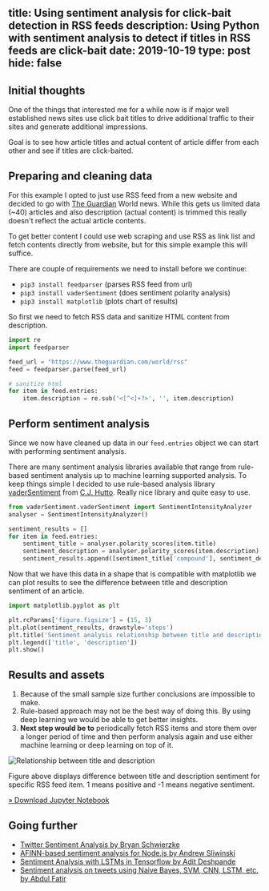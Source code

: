 title: Using sentiment analysis for click&#8209;bait detection in RSS feeds
description: Using Python with sentiment analysis to detect if titles in RSS feeds are click-bait
date: 2019-10-19
type: post
hide: false
----

## Initial thoughts

One of the things that interested me for a while now is  if major well established news sites use click bait titles to drive additional traffic to their sites and generate additional impressions.

Goal is to see how article titles and actual content of article differ from each other and see if titles are click-baited.

## Preparing and cleaning data

For this example I opted to just use RSS feed from a new website and decided to go with [The Guardian](https://www.theguardian.com) World news. While this gets us limited data (~40) articles and also description (actual content) is trimmed this really doesn't reflect the actual article contents.

To get better content I could use web scraping and use RSS as link list and fetch contents directly from website, but for this simple example this will suffice.

There are couple of requirements we need to install before we continue:

- `pip3 install feedparser` (parses RSS feed from url)
- `pip3 install vaderSentiment` (does sentiment polarity analysis)
- `pip3 install matplotlib` (plots chart of results)

So first we need to fetch RSS data and sanitize HTML content from description.

```python
import re
import feedparser

feed_url = "https://www.theguardian.com/world/rss"
feed = feedparser.parse(feed_url)

# sanitize html
for item in feed.entries:
    item.description = re.sub('<[^<]+?>', '', item.description)
```

## Perform sentiment analysis

Since we now have cleaned up data in our `feed.entries` object we can start with performing sentiment analysis.

There are many sentiment analysis libraries available that range from rule-based sentiment analysis up to machine learning supported analysis. To keep things simple I decided to use rule-based analysis library [vaderSentiment](https://github.com/cjhutto/vaderSentiment) from [C.J. Hutto](https://github.com/cjhutto). Really nice library and quite easy to use.

```python
from vaderSentiment.vaderSentiment import SentimentIntensityAnalyzer
analyser = SentimentIntensityAnalyzer()

sentiment_results = []
for item in feed.entries:
    sentiment_title = analyser.polarity_scores(item.title)
    sentiment_description = analyser.polarity_scores(item.description)
    sentiment_results.append([sentiment_title['compound'], sentiment_description['compound']])
```

Now that we have this data in a shape that is compatible with matplotlib we can plot results to see the difference between title and description sentiment of an article.

```python
import matplotlib.pyplot as plt

plt.rcParams['figure.figsize'] = (15, 3)
plt.plot(sentiment_results, drawstyle='steps')
plt.title('Sentiment analysis relationship between title and description (Guardian World News)')
plt.legend(['title', 'description'])
plt.show()
```

## Results and assets

1. Because of the small sample size further conclusions are impossible to make.
2. Rule-based approach may not be the best way of doing this. By using deep learning we would be able to get better insights.
3. **Next step would be to** periodically fetch RSS items and store them over a longer period of time and then perform analysis again and use either machine learning or deep learning on top of it.

![Relationship between title and description](/files/sentiment-analysis/guardian-sa-title-desc-relationship.png)

Figure above displays difference between title and description sentiment for specific RSS feed item. 1 means positive and -1 means negative sentiment.

[» Download Jupyter Notebook](/files/sentiment-analysis/sentiment-analysis.ipynb)

## Going further

- [Twitter Sentiment Analysis by Bryan Schwierzke](https://github.com/bswiss/news_mood)
- [AFINN-based sentiment analysis for Node.js by Andrew Sliwinski](https://github.com/thisandagain/sentiment)
- [Sentiment Analysis with LSTMs in Tensorflow by Adit Deshpande](https://github.com/adeshpande3/LSTM-Sentiment-Analysis)
- [Sentiment analysis on tweets using Naive Bayes, SVM, CNN, LSTM, etc. by Abdul Fatir](https://github.com/abdulfatir/twitter-sentiment-analysis)
